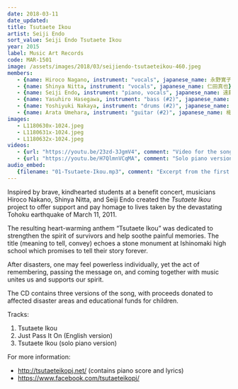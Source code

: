 ```yaml
---
date: 2018-03-11 
date_updated:
title: Tsutaete Ikou
artist: Seiji Endo
sort_value: Seiji Endo Tsutaete Ikou
year: 2015
label: Music Art Records
code: MAR-1501
image: /assets/images/2018/03/seijiendo-tsutaeteikou-460.jpeg
members:
   - {name: Hiroco Nagano, instrument: "vocals", japanese_name: 永野寛子, url: "https://hiroconaganoofficial.amebaownd.com/"}
   - {name: Shinya Nitta, instrument: "vocals", japanese_name: 仁田真也}
   - {name: Seiji Endo, instrument: "piano, vocals", japanese_name: 遠藤征志, url: "https://seiji-piano-endo.com/"}
   - {name: Yasuhiro Hasegawa, instrument: "bass (#2)", japanese_name: 長谷川泰弘}
   - {name: Yoshiyuki Nakaya, instrument: "drums (#2)", japanese_name: 中屋啓之}
   - {name: Arata Umehara, instrument: "guitar (#2)", japanese_name: 梅原新, url: "https://www.aratata.com/"}
images:
   - L1180630x-1024.jpeg
   - L1180631x-1024.jpeg
   - L1180632x-1024.jpeg
videos: 
   - {url: "https://youtu.be/23zd-3JgmV4", comment: "Video for the song"}
   - {url: "https://youtu.be/H7QlmnVCqMA", comment: "Solo piano version of the song for karaoke"}
audio_embed:
   {filename: "01-Tsutaete-Ikou.mp3", comment: "Excerpt from the first track on the album:"}
---
```


Inspired by brave, kindhearted students at a benefit concert, musicians Hiroco Nakano, Shinya Nitta, and Seiji Endo created the *Tsutaete Ikou* project to offer support and pay homage to lives taken by the devastating Tohoku earthquake of March 11, 2011.

The resulting heart-warming anthem “Tsutaete Ikou” was dedicated to strengthen the spirit of survivors and help soothe painful memories. The title (meaning to tell, convey) echoes a stone monument at Ishinomaki high school which promises to tell their story forever.

After disasters, one may feel powerless individually, yet the act of remembering, passing the message on, and coming together with music unites us and supports our spirit.

The CD contains three versions of the song, with proceeds donated to affected disaster areas and educational funds for children.

Tracks:

1. Tsutaete Ikou
2. Just Pass It On (English version)
3. Tsutaete Ikou (solo piano version)

For more information:

* http://tsutaeteikopj.net/ (contains piano score and lyrics)
* https://www.facebook.com/tsutaeteikopj/
